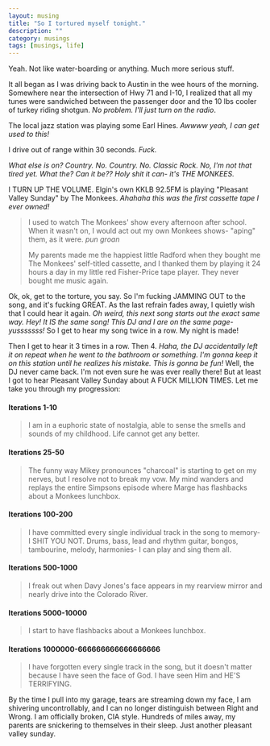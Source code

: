 ```yaml
---
layout: musing
title: "So I tortured myself tonight."
description: ""
category: musings
tags: [musings, life]
---
```


Yeah. Not like water-boarding or anything. Much more serious stuff.

It all began as I was driving back to Austin in the wee hours of the morning.
Somewhere near the intersection of Hwy 71 and I-10, I realized that all my tunes
were sandwiched between the passenger door and the 10 lbs cooler of turkey
riding shotgun. _No problem. I'll just turn on the radio_.

The local jazz station was playing some Earl Hines. _Awwww yeah, I can get used
to this!_

I drive out of range within 30 seconds. _Fuck._

_What else is on? Country.
No. Country. No. Classic Rock. No, I'm not that tired yet. What the? Can it be??
Holy shit it can- it's THE MONKEES._

I TURN UP THE VOLUME. Elgin's own KKLB 92.5FM is playing "Pleasant Valley
Sunday" by The Monkees. _Ahahaha this was the first cassette tape I ever owned!_

> I used to watch The Monkees' show every afternoon after school. When it wasn't
> on, I would act out my own Monkees shows- "aping" them, as it were. *pun groan*
> 
> My parents made me the happiest little Radford when they bought me The Monkees'
> self-titled cassette, and I thanked them by playing it 24 hours a day in my
> little red Fisher-Price tape player. They never bought me music again.

Ok, ok, get to the torture, you say. So I'm fucking JAMMING OUT to the song, and
it's fucking GREAT. As the last refrain fades away, I quietly wish that I could
hear it again. _Oh weird, this next song starts out the exact same way. Hey! It
IS the same song! This DJ and I are on the same page- yusssssss!_ So I get to
hear my song twice in a row. My night is made!

Then I get to hear it 3 times in a row. Then 4. _Haha, the DJ accidentally left
it on repeat when he went to the bathroom or something. I'm gonna keep it on
this station until he realizes his mistake. This is gonna be fun!_ Well, the DJ
never came back. I'm not even sure he was ever really there! But at least I got
to hear Pleasant Valley Sunday about A FUCK MILLION TIMES. Let me take you
through my progression:

#### Iterations 1-10
> I am in a euphoric state of nostalgia, able to sense the smells and sounds of my
> childhood. Life cannot get any better.
> 
#### Iterations 25-50
> The funny way Mikey pronounces "charcoal" is starting to get on my nerves, but I
> resolve not to break my vow. My mind wanders and replays the entire Simpsons
> episode where Marge has flashbacks about a Monkees lunchbox.
> 
#### Iterations 100-200
> I have committed every single individual track in the song to memory- I SHIT YOU
> NOT. Drums, bass, lead and rhythm guitar, bongos, tambourine, melody, harmonies-
> I can play and sing them all.
> 
#### Iterations 500-1000
> I freak out when Davy Jones's face appears in my rearview mirror and nearly
> drive into the Colorado River.
> 
#### Iterations 5000-10000
> I start to have flashbacks about a Monkees lunchbox.
> 
#### Iterations 1000000-666666666666666666
> I have forgotten every single track in the song, but it doesn't matter because I
> have seen the face of God. I have seen Him and HE'S TERRIFYING.

By the time I pull into my garage, tears are streaming down my face, I am
shivering uncontrollably, and I can no longer distinguish between Right and
Wrong. I am officially broken, CIA style. Hundreds of miles away, my parents are
snickering to themselves in their sleep. Just another pleasant valley
sunday.
